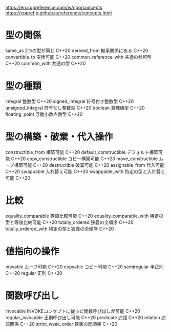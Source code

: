 https://en.cppreference.com/w/cpp/concepts
https://cpprefjp.github.io/reference/concepts.html
# 型の関係
same_as	2つの型が同じ	C++20
derived_from	継承関係にある	C++20
convertible_to	変換可能	C++20
common_reference_with	共通の参照型	C++20
common_with	共通の型	C++20

# 型の種類
integral	整数型	C++20
signed_integral	符号付き整数型	C++20
unsigned_integral	符号なし整数型	C++20
boolean	真理値型	C++20
floating_point	浮動小数点数型	C++20

# 型の構築・破棄・代入操作
constructible_from	構築可能	C++20
default_constructible	デフォルト構築可能	C++20
copy_constructible	コピー構築可能	C++20
move_constructible	ムーブ構築可能	C++20
destructible	破棄可能	C++20
assignable_from	代入可能	C++20
swappable	入れ替え可能	C++20
swappable_with	特定の型と入れ替え可能	C++20

# 比較
equality_comparable	等値比較可能	C++20
equality_comparable_with	特定の型と等値比較可能	C++20
totally_ordered	狭義の全順序	C++20
totally_ordered_with	特定の型と狭義の全順序	C++20

# 値指向の操作
movable	ムーブ可能	C++20
copyable	コピー可能	C++20
semiregular	半正則	C++20
regular	正則	C++20

# 関数呼び出し
invocable	INVOKEコンセプトに従った関数呼び出しが可能	C++20
regular_invocable	正則呼び出し可能	C++20
predicate	述語	C++20
relation	述語関係	C++20
strict_weak_order	狭義の弱順序	C++20
